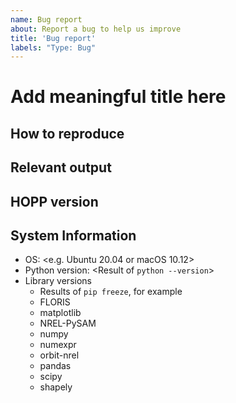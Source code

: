 ```yaml
---
name: Bug report
about: Report a bug to help us improve
title: 'Bug report'
labels: "Type: Bug"
---
```


<!--
IMPORTANT NOTES

Thank you for taking the time to report a bug. If you aren't certain whether an issue
is a bug, please first open a Discussion. Before submitting, please reread your
description to ensure that other readers can reasonably understand the issue
you're facing and the impact on your workflow or results.

This form is written in GitHub's Markdown format. For a reference on this type
of syntax, see GitHub's documentation:
https://docs.github.com/en/get-started/writing-on-github/getting-started-with-writing-and-formatting-on-github/basic-writing-and-formatting-syntax

This template contains guidance for your submission within the < ! - -, - - > blocks.
These are comments in HTML syntax and will not appear in the submission.
Be sure to use the "Preview" feature on GitHub to ensure your submission is formatted as intended.

When including code snippets, please paste the text itself and wrap the code block with
ticks (see the other character on the tilde ~ key in a US keyboard) to format it as code.
For example, Python code should be wrapped in ticks like this:
```python
def a_func():
    return 1

a = 1
b = a_func()
print(a + b)
```
This is preferred over screen shots since it is searchable and others can copy/paste
the text to run it.
-->

# Add meaningful title here
<!--
A clear and concise description of the bug including what happened
and what you expected to happen.
-->

## How to reproduce
<!--
Describe how another person with no context can recreate this issue.
It is typically very helpful to reduce the problem as much as possible
and share a minimum working example. See the note above on including
code as text rather than screenshots.
-->

## Relevant output
<!--
Include any output, plots, or other means of communication here to add context to the problem.
 -->

## HOPP version
<!--
Share your HOPP version and how you installed it. You can print the HOPP version from
a Python REPL or script with these commands:
```python
import hopp
print(hopp.__version__)
```
 -->

## System Information
<!-- Add your information here. -->
 - OS: <e.g. Ubuntu 20.04 or macOS 10.12>
 - Python version: <Result of `python --version`>
 - Library versions
   - Results of `pip freeze`, for example
   - FLORIS
   - matplotlib
   - NREL-PySAM
   - numpy
   - numexpr
   - orbit-nrel
   - pandas
   - scipy
   - shapely
